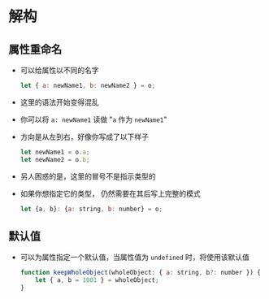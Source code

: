 # 解构

## 属性重命名

+ 可以给属性以不同的名字

  ```js
  let { a: newName1, b: newName2 } = o;
  ```

+ 这里的语法开始变得混乱
+ 你可以将 `a: newName1` 读做 "`a` 作为 `newName1`"
+ 方向是从左到右，好像你写成了以下样子

  ```js
  let newName1 = o.a;
  let newName2 = o.b;
  ```

+ 另人困惑的是，这里的冒号不是指示类型的
+ 如果你想指定它的类型， 仍然需要在其后写上完整的模式

  ```js
  let {a, b}: {a: string, b: number} = o;
  ```

## 默认值

+ 可以为属性指定一个默认值，当属性值为 `undefined` 时，将使用该默认值

  ```js
  function keepWholeObject(wholeObject: { a: string, b?: number }) {
      let { a, b = 1001 } = wholeObject;
  }
  ```
